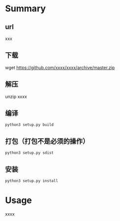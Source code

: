 # Summary

##  url 
xxx
## 下载

wget https://github.com/xxxx/xxxx/archive/master.zip

## 解压

unzip xxxx

## 编译

```
python3 setup.py build
```

## 打包（打包不是必须的操作）

```
python3 setup.py sdist
```

## 安装

```
python3 setup.py install
```


# Usage

xxxx